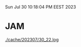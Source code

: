 Sun Jul 30 10:18:04 PM EEST 2023
# JAM
<a href='./cache/202307/30_22.log'>./cache/202307/30_22.log</a>
